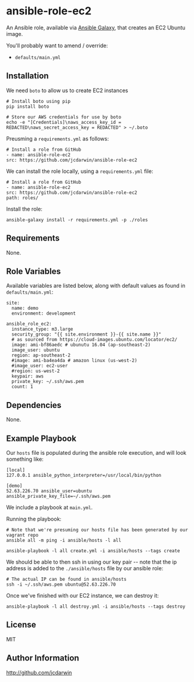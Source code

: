 ansible-role-ec2
================

An Ansible role, available via [Ansible Galaxy](https://galaxy.ansible.com), that creates an EC2 Ubuntu image.

You'll probably want to amend / override:

* `defaults/main.yml`

Installation
------------

We need `boto` to allow us to create EC2 instances

    # Install boto using pip
    pip install boto

    # Store our AWS credentials for use by boto
    echo -e "[Credentials]\naws_access_key_id = REDACTED\naws_secret_access_key = REDACTED" > ~/.boto

Preusming a `requirements.yml` as follows:

    # Install a role from GitHub
    - name: ansible-role-ec2
    src: https://github.com/jcdarwin/ansible-role-ec2

We can install the role locally, using a `requirements.yml` file:

    # Install a role from GitHub
    - name: ansible-role-ec2
    src: https://github.com/jcdarwin/ansible-role-ec2
    path: roles/

Install the role:

    ansible-galaxy install -r requirements.yml -p ./roles


Requirements
------------

None.

Role Variables
--------------

Available variables are listed below, along with default values as found in `defaults/main.yml`:

    site:
      name: demo
      environment: development

    ansible_role_ec2:
      instance_type: m3.large
      security_group: "{{ site.environment }}-{{ site.name }}"
      # as sourced from https://cloud-images.ubuntu.com/locator/ec2/
      image: ami-bf86aedc # ubunutu 16.04 (ap-southeast-2)
      image_user: ubuntu
      region: ap-southeast-2
      #image: ami-ba4ea4da # amazon linux (us-west-2)
      #image_user: ec2-user
      #region: us-west-2
      keypair: aws
      private_key: ~/.ssh/aws.pem
      count: 1

Dependencies
------------

None.

Example Playbook
----------------

Our `hosts` file is populated during the ansible role execution, and will look something like:

    [local]
    127.0.0.1 ansible_python_interpreter=/usr/local/bin/python

    [demo]
    52.63.226.70 ansible_user=ubuntu ansible_private_key_file=~/.ssh/aws.pem

We include a playbook at `main.yml`.

Running the playbook:

    # Note that we're presuming our hosts file has been generated by our vagrant repo
    ansible all -m ping -i ansible/hosts -l all

    ansible-playbook -l all create.yml -i ansible/hosts --tags create

We should be able to then ssh in using our key pair -- note that the ip address is added to the
`./ansible/hosts` file by our ansible role:

    # The actual IP can be found in ansible/hosts
    ssh -i ~/.ssh/aws.pem ubuntu@52.63.226.70

Once we've finished with our EC2 instance, we can destroy it:

    ansible-playbook -l all destroy.yml -i ansible/hosts --tags destroy

License
-------

MIT

Author Information
------------------

http://github.com/jcdarwin
